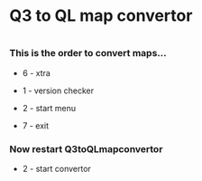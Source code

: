 # Q3 to QL map convertor
#
### This is the order to convert maps...

* 6 - xtra

* 1 - version checker

* 2 - start menu

* 7 - exit

### Now restart Q3toQLmapconvertor

* 2 - start convertor
